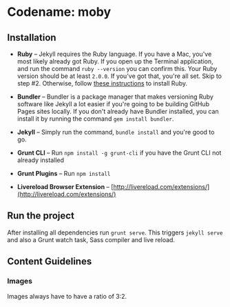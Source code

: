 # Codename: moby

## Installation

* **Ruby** – Jekyll requires the Ruby language. If you have a Mac, you've most likely already got Ruby. If you open up the Terminal application, and run the command `ruby --version` you can confirm this. Your Ruby version should be at least `2.0.0`. If you've got that, you're all set. Skip to step #2. Otherwise, follow [these instructions](https://www.ruby-lang.org/en/downloads/) to install Ruby.

* **Bundler** – Bundler is a package manager that makes versioning Ruby software like Jekyll a lot easier if you're going to be building GitHub Pages sites locally. If you don't already have Bundler installed, you can install it by running the command `gem install bundler`.

* **Jekyll** – Simply run the command, `bundle install` and you're good to go.

* **Grunt CLI** – Run `npm install -g grunt-cli` if you have the Grunt CLI not already installed

* **Grunt Plugins** – Run `npm install`

* **Livereload Browser Extension** – [http://livereload.com/extensions/](http://livereload.com/extensions/)

## Run the project

After installing all dependencies run `grunt serve`. This triggers `jekyll serve` and also a Grunt watch task, Sass compiler and live reload.

## Content Guidelines
### Images
Images always have to have a ratio of 3:2.